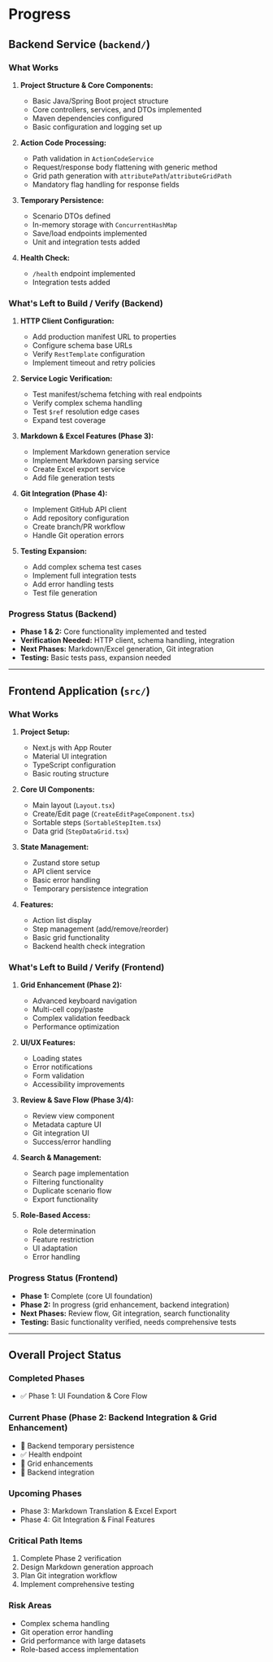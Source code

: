 # Progress

## Backend Service (`backend/`)

### What Works

1. **Project Structure & Core Components:**
   - Basic Java/Spring Boot project structure
   - Core controllers, services, and DTOs implemented
   - Maven dependencies configured
   - Basic configuration and logging set up

2. **Action Code Processing:**
   - Path validation in `ActionCodeService`
   - Request/response body flattening with generic method
   - Grid path generation with `attributePath`/`attributeGridPath`
   - Mandatory flag handling for response fields

3. **Temporary Persistence:**
   - Scenario DTOs defined
   - In-memory storage with `ConcurrentHashMap`
   - Save/load endpoints implemented
   - Unit and integration tests added

4. **Health Check:**
   - `/health` endpoint implemented
   - Integration tests added

### What's Left to Build / Verify (Backend)

1. **HTTP Client Configuration:**
   - Add production manifest URL to properties
   - Configure schema base URLs
   - Verify `RestTemplate` configuration
   - Implement timeout and retry policies

2. **Service Logic Verification:**
   - Test manifest/schema fetching with real endpoints
   - Verify complex schema handling
   - Test `$ref` resolution edge cases
   - Expand test coverage

3. **Markdown & Excel Features (Phase 3):**
   - Implement Markdown generation service
   - Implement Markdown parsing service
   - Create Excel export service
   - Add file generation tests

4. **Git Integration (Phase 4):**
   - Implement GitHub API client
   - Add repository configuration
   - Create branch/PR workflow
   - Handle Git operation errors

5. **Testing Expansion:**
   - Add complex schema test cases
   - Implement full integration tests
   - Add error handling tests
   - Test file generation

### Progress Status (Backend)

- **Phase 1 & 2:** Core functionality implemented and tested
- **Verification Needed:** HTTP client, schema handling, integration
- **Next Phases:** Markdown/Excel generation, Git integration
- **Testing:** Basic tests pass, expansion needed

---

## Frontend Application (`src/`)

### What Works

1. **Project Setup:**
   - Next.js with App Router
   - Material UI integration
   - TypeScript configuration
   - Basic routing structure

2. **Core UI Components:**
   - Main layout (`Layout.tsx`)
   - Create/Edit page (`CreateEditPageComponent.tsx`)
   - Sortable steps (`SortableStepItem.tsx`)
   - Data grid (`StepDataGrid.tsx`)

3. **State Management:**
   - Zustand store setup
   - API client service
   - Basic error handling
   - Temporary persistence integration

4. **Features:**
   - Action list display
   - Step management (add/remove/reorder)
   - Basic grid functionality
   - Backend health check integration

### What's Left to Build / Verify (Frontend)

1. **Grid Enhancement (Phase 2):**
   - Advanced keyboard navigation
   - Multi-cell copy/paste
   - Complex validation feedback
   - Performance optimization

2. **UI/UX Features:**
   - Loading states
   - Error notifications
   - Form validation
   - Accessibility improvements

3. **Review & Save Flow (Phase 3/4):**
   - Review view component
   - Metadata capture UI
   - Git integration UI
   - Success/error handling

4. **Search & Management:**
   - Search page implementation
   - Filtering functionality
   - Duplicate scenario flow
   - Export functionality

5. **Role-Based Access:**
   - Role determination
   - Feature restriction
   - UI adaptation
   - Error handling

### Progress Status (Frontend)

- **Phase 1:** Complete (core UI foundation)
- **Phase 2:** In progress (grid enhancement, backend integration)
- **Next Phases:** Review flow, Git integration, search functionality
- **Testing:** Basic functionality verified, needs comprehensive tests

---

## Overall Project Status

### Completed Phases
- ✅ Phase 1: UI Foundation & Core Flow

### Current Phase (Phase 2: Backend Integration & Grid Enhancement)
- 🔄 Backend temporary persistence
- ✅ Health endpoint
- 🔄 Grid enhancements
- 🔄 Backend integration

### Upcoming Phases
- Phase 3: Markdown Translation & Excel Export
- Phase 4: Git Integration & Final Features

### Critical Path Items
1. Complete Phase 2 verification
2. Design Markdown generation approach
3. Plan Git integration workflow
4. Implement comprehensive testing

### Risk Areas
- Complex schema handling
- Git operation error handling
- Grid performance with large datasets
- Role-based access implementation
